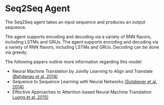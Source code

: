 # Seq2Seq Agent

The Seq2Seq agent takes an input sequence and produces an output sequence.

The agent supports encoding and decoding via a variety of RNN flavors, including LSTMs and GRUs. The agent supports encoding and decoding via a variety of RNN flavors, including LSTMs and GRUs. Decoding can be done via greedy.

The following papers outline more information regarding this model:
  - Neural Machine Translation by Jointly Learning to Align and Translate [(Bahdanau et al. 2014)](arxiv.org/abs/1409.0473)
  - Sequence to Sequence Learning with Neural Networks [(Sutskever et al. 2014)](arxiv.org/abs/1409.3215)
  - Effective Approaches to Attention-based Neural Machine Translation [Luong et al. 2015)](arxiv.org/abs/1508.04025)
